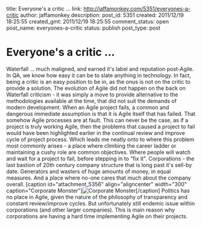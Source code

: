 title: Everyone's a critic ...
link: http://jaffamonkey.com/5351/everyones-a-critic
author: jaffamonkey
description: 
post_id: 5351
created: 2011/12/19 18:25:55
created_gmt: 2011/12/19 18:25:55
comment_status: open
post_name: everyones-a-critic
status: publish
post_type: post

# Everyone's a critic ...

Waterfall ... much maligned, and earned it's label and reputation post-Agile. In QA, we know how easy it can be to slate anything in technology. In fact, being a critic is an easy position to be in, as the onus is not on the critic to provide a solution. The evolution of Agile did not happen on the back on Waterfall criticism - it was simply a move to provide alternative to the methodologies available at the time, that did not suit the demands of modern development.  When an Agile project fails, a common and dangerous immediate assumption is that it is Agile itself that has failed. That somehow Agile processes are at fault. This can never be the case, as if a project is truly working Agile, then the problems that caused a project to fail would have been highlighted earlier in the continual review and improve cycle of project process. Which leads me neatly onto to where this problem most commonly arises - a place where climbing the career ladder or maintaining a cushy role are common objectives. Where people will watch and wait for a project to fail, before stepping in to "fix it". Corporations - the last bastion of 20th century company structure that is long past it's sell-by date. Generators and wasters of huge amounts of money, in equal measures. And a place where no-one cares that much about the company overall. [caption id="attachment_5356" align="aligncenter" width="300" caption="Corporate Monster"]![Corporate Monster](/wp-content/uploads/2011/12/corporatemonster.jpg?w=300&h=300)[/caption] Politics has no place in Agile, given the nature of the philosophy of transparency and constant review/improve cycles. But unfortunately still endemic issue within corporations (and other larger companies). This is main reason why corporations are having a hard time implementing Agile on their projects.